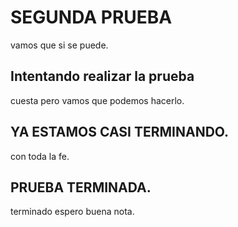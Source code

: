 # SEGUNDA PRUEBA
vamos que si se puede.
## Intentando realizar la prueba 
cuesta pero vamos que podemos hacerlo.
## YA ESTAMOS CASI TERMINANDO.
con toda la fe.
## PRUEBA TERMINADA.
terminado espero buena nota.